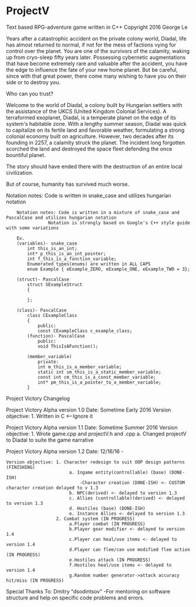 # ProjectV
Text based RPG-adventure game written in C++
Copyright 2016 George Le

Years after a catastrophic accident on the private colony world, Diadal, life has almost returned to normal, if not for the mess of factions vying for control over the planet. You are one of the survivors of the calamity, waking up from cryo-sleep fifty years later. Possessing cybernetic augmentations that have become extremely rare and valuable after the accident, you have the edge to influence the fate of your new home planet. But be careful, since with that great power, there come many wishing to have you on their side or to destroy you. 

   Who can you trust? 
  
Welcome to the world of Diadal, a colony built by Hungarian settlers with the assistance of the UKCS (United Kingdom Colonial Services).
A terraformed exoplanet, Diadal, is a temperate planet on the edge of its system's habitable zone. With a lengthy summer season, Diadal was quick to capitalize on its fertile land and favorable weather, formulating a strong colonial economy built on agriculture. However, two decades after its founding in 2257, a calamity struck the planet. The incident long forgotten scorched the land and destroyed the space fleet defending the once bountiful planet. 

The story should have ended there with the destruction of an entire local civilization.

   But of course, humanity has survived much worse.

Notation notes: Code is written in snake_case and utilizes hungarian notation
    
        Notation notes: Code is written in a mixture of snake_case and PascalCase and utilizes hungarian notation
                    Notation is strongly based on Google's C++ style guide with some variations
    
        Ex. 
        (variables)- snake_case
            int this_is_an_int;
            int* p_this_is_an_int_pointer;
            int f_this_is_a_function_variable;
            Enumerated types(enums) are written in ALL CAPS
            enum Example { eExample_ZERO, eExample_ONE, eExample_TWO = 3};
            
        (struct)- PascalCase
            struct SExampleStruct
            {
                  
            };
            
        (class)- PascalCase
            class CExampleClass
            {
                public:
                const CExampleClass c_example_class;
            (function)- PascalCase
                public:
                void ThisIsAFunction();
            
            (member_variable)
                private:
                int m_this_is_a_member_variable;
                static int sm_this_is_a_static_member_variable;
                const int cm_this_is_a_const_member_variable;
                int* pm_this_is_a_pointer_to_a_member_variable;
            }

Project Victory Changelog

Project Victory Alpha version 1.0
      Date: Sometime Early 2016
      Version objective: 1. Written in C <--Ignore it
    
Project Victory Alpha version 1.1
      Date: Sometime Summer 2016
      Version objective: 1. Wrote game.cpp and projectV.h and .cpp
                            a. Changed projectV to Diadal to suite the game narrative

Project Victory Alpha version 1.2
     Date: 12/16/16 - 
    
    Version objective: 1. Character redesign to suit OOP design patterns (FINISHING)
                            a. Ingame entity(controllable) (base) (DONE-ISH)
                                -Character creation (DONE-ISH) <- CUSTOM character creation delayed to v 1.3
                            b. NPC(derived) <- delayed to version 1.3
                            c. Allies (controllable)(derived) <- delayed to version 1.3
                            d. Hostiles (base) (DONE-ISH)
                            e. Instance Allies <- delayed to version 1.3
                       2. Combat system (IN PROGRESS)
                            a.Player combat (IN PROGRESS)
                            b.Player gear modifier <- delayed to version 1.4
                            c.Player can heal/use items <- delayed to version 1.4
                            d.Player can flee/can use modified flee action (IN PROGRESS)
                            e.Hostiles attack (IN PROGRESS)
                            f.Hostiles heal/use items <- delayed to version 1.4
                            g.Random number generator->attack accuracy hit/miss (IN PROGRESS)
                            
Special Thanks To:
   Dmitry "dsodintsov" -For mentoring on software structure and help on specific code problems and errors.
